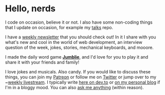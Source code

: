 # Hello, nerds

I code on occasion, believe it or not. I also have some non-coding things that I update on occasion, for example my [talks](https://github.com/cassidoo/talks) repo.

I have a [weekly newsletter](https://cassidoo.co/newsletter/) that you should check out! In it I share with you what's new and cool in the world of web development, an interview question of the week, jokes, stories, mechanical keyboards, and mooore.

I made the daily word game **[Jumblie](https://jumblie.com/?utm_campaign=gh-readme&utm_source=github)**, and I'd love for you to play it and share it with your friends and family!

I love jokes and musicals. Also candy. If you would like to discuss these things, you can join my [Patreon](https://www.patreon.com/cassidoo) or follow me on [Twitter](https://twitter.com/cassidoo) or jump over to my ~[weekly livestream](https://twitch.tv/cassidoo). I typically write [here on dev.to](https://dev.to/cassidoo) or [on my personal blog](https://blog.cassidoo.co/) if I'm in a bloggy mood. You can also [ask me anything](https://github.com/cassidoo/ama) (within reason).
